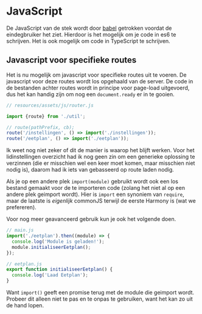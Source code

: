 # JavaScript

De JavaScript van de stek wordt door [babel](https://babeljs.io/) getrokken voordat de eindegbruiker het ziet. Hierdoor is het mogelijk om je code in es6 te schrijven. Het is ook mogelijk om code in TypeScript te schrijven.


## Javascript voor specifieke routes
Het is nu mogelijk om javascript voor specifieke routes uit te voeren. De javascript voor deze routes wordt los opgehaald van de server. De code in de bestanden achter routes wordt in principe voor page-load uitgevoerd, dus het kan handig zijn om nog een `document.ready` er in te gooien. 
```javascript
// resources/assets/js/router.js

import {route} from './util';

// route(pathPrefix, cb);
route('/instellingen', () => import('./instellingen'));
route('/eetplan', () => import('./eetplan'));
```
Ik weet nog niet zeker of dit de manier is waarop het blijft werken. Voor het lidinstellingen overzicht had ik nog geen zin om een generieke oplossing te verzinnen (die er misschien wel een keer moet komen, maar misschien niet nodig is), daarom had ik iets van gebasseerd op route laden nodig. 

Als je op een andere plek `import(module)` gebruikt wordt ook een los bestand gemaakt voor de te importeren code (zolang het niet al op een andere plek geimport wordt).  Hier is `import` een synoniem van `require`, maar de laatste is _eigenlijk_ commonJS terwijl de eerste Harmony is (wat we prefereren).

Voor nog meer geavanceerd gebruik kun je ook het volgende doen.
```javascript
// main.js
import('./eetplan').then((module) => {
  console.log('Module is geladen!');
  module.initialiseerEetplan();
});

// eetplan.js
export function initialiseerEetplan() {
  console.log('Laad Eetplan');
}
```
Want `import()` geeft een promise terug met de module die geimport wordt. Probeer dit alleen niet te pas en te onpas te gebruiken, want het kan zo uit de hand lopen.